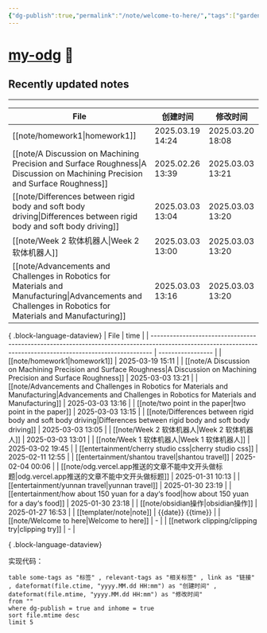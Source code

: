 ```yaml
---
{"dg-publish":true,"permalink":"/note/welcome-to-here/","tags":["gardenEntry"]}
---
```


# [my-odg](https://my-odg.vercel.app/) 🌱

## Recently updated notes
---
| File                                                                                                                                                         | 创建时间             | 修改时间             |
| ------------------------------------------------------------------------------------------------------------------------------------------------------------ | ---------------- | ---------------- |
| [[note/homework1\|homework1]]                                                                                                                             | 2025.03.19 14:24 | 2025.03.20 18:08 |
| [[note/A Discussion on Machining Precision and Surface Roughness\|A Discussion on Machining Precision and Surface Roughness]]                             | 2025.02.26 13:39 | 2025.03.03 13:21 |
| [[note/Differences between rigid body and soft body driving\|Differences between rigid body and soft body driving]]                                       | 2025.03.03 13:04 | 2025.03.03 13:20 |
| [[note/Week 2 软体机器人\|Week 2 软体机器人]]                                                                                                                       | 2025.03.03 13:00 | 2025.03.03 13:20 |
| [[note/Advancements and Challenges in Robotics for Materials and Manufacturing\|Advancements and Challenges in Robotics for Materials and Manufacturing]] | 2025.03.03 13:16 | 2025.03.03 13:20 |

{ .block-language-dataview}
| File                                                                                                                                                         | time              |
| ------------------------------------------------------------------------------------------------------------------------------------------------------------ | ----------------- |
| [[note/homework1\|homework1]]                                                                                                                             | 2025-03-19 15:11  |
| [[note/A Discussion on Machining Precision and Surface Roughness\|A Discussion on Machining Precision and Surface Roughness]]                             | 2025-03-03 13:21  |
| [[note/Advancements and Challenges in Robotics for Materials and Manufacturing\|Advancements and Challenges in Robotics for Materials and Manufacturing]] | 2025-03-03 13:16  |
| [[note/two point in the paper\|two point in the paper]]                                                                                                   | 2025-03-03 13:15  |
| [[note/Differences between rigid body and soft body driving\|Differences between rigid body and soft body driving]]                                       | 2025-03-03 13:05  |
| [[note/Week 2 软体机器人\|Week 2 软体机器人]]                                                                                                                       | 2025-03-03 13:01  |
| [[note/Week 1 软体机器人\|Week 1 软体机器人]]                                                                                                                       | 2025-03-02 19:45  |
| [[entertainment/cherry studio css\|cherry studio css]]                                                                                                    | 2025-02-11 12:55  |
| [[entertainment/shantou travel\|shantou travel]]                                                                                                          | 2025-02-04 00:06  |
| [[note/odg.vercel.app推送的文章不能中文开头做标题\|odg.vercel.app推送的文章不能中文开头做标题]]                                                                                       | 2025-01-31 10:13  |
| [[entertainment/yunnan travel\|yunnan travel]]                                                                                                            | 2025-01-30 23:19  |
| [[entertainment/how about 150 yuan for a day‘s food\|how about 150 yuan for a day‘s food]]                                                                | 2025-01-30 23:18  |
| [[note/obsidian操作\|obsidian操作]]                                                                                                                           | 2025-01-27 16:53  |
| [[templater/note\|note]]                                                                                                                                  | {{date}} {{time}} |
| [[note/Welcome to here\|Welcome to here]]                                                                                                                 | \-                |
| [[network clipping/clipping try\|clipping try]]                                                                                                           | \-                |

{ .block-language-dataview}

实现代码：
```
table some-tags as "标签" , relevant-tags as "相关标签" , link as "链接" , dateformat(file.ctime, "yyyy.MM.dd HH:mm") as "创建时间" , dateformat(file.mtime, "yyyy.MM.dd HH:mm") as "修改时间"
from ""
where dg-publish = true and inhome = true
sort file.mtime desc
limit 5
```
